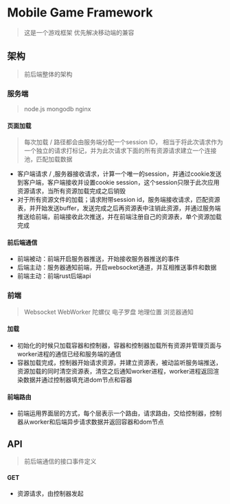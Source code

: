 # Mobile Game Framework
> 这是一个游戏框架  优先解决移动端的兼容

## 架构
> 前后端整体的架构

### 服务端
> node.js mongodb nginx
#### 页面加载
> 每次加载 / 路径都会由服务端分配一个session ID， 相当于将此次请求作为一个独立的请求打标记，并为此次请求下面的所有资源请求建立一个连接池，匹配加载数据
* 客户端请求 / ,服务器接收请求，计算一个唯一的session，并通过cookie发送到客户端，客户端接收并设置cookie session，这个session只限于此次应用资源请求，当所有资源加载完成之后销毁
* 对于所有资源文件的加载；请求附带session id，服务端接收请求，匹配资源表，并开始发送buffer，发送完成之后再资源表中注销此资源，并通过服务端推送给前端，前端接收此次推送，并在前端注册自己的资源表，单个资源加载完成
#### 前后端通信
* 前端被动：前端开启服务器推送，开始接收服务器推送的事件
* 后端主动：服务器通知前端，开启websocket通道，并互相推送事件和数据
* 前端主动：前端rust后端api

### 前端
> Websocket WebWorker 陀螺仪 电子罗盘 地理位置 浏览器通知
#### 加载
* 初始化的时候只加载容器和控制器，容器和控制器加载所有资源并管理页面与worker进程的通信已经和服务端的通信
* 容器加载完成，控制器开始请求资源，并建立资源表，被动监听服务端推送，资源加载的同时清空资源表，清空之后通知worker进程，worker进程返回渲染数据并通过控制器填充进dom节点和容器
#### 前端路由
* 前端运用界面层的方式，每个层表示一个路由，请求路由，交给控制器，控制器从worker和后端异步请求数据并返回容器和dom节点

## API
> 前后端通信的接口事件定义
#### GET
* 资源请求，由控制器发起
